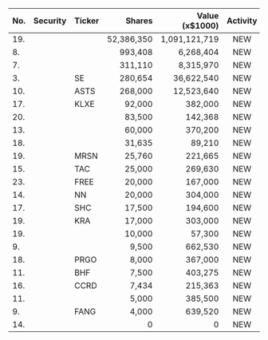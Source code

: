 No. | Security | Ticker | Shares | Value (x$1000) | Activity | % Port
|--- | --- | --- | ---:| ---:|:---:| ---:|
 19.|||52,386,350|1,091,121,719|NEW|0.77%|rel="bookmark"></a>
8.|||993,408|6,268,404|NEW|2.26%|rel="bookmark"></a>
7.|||311,110|8,315,970|NEW|3%|rel="bookmark"></a>
3.||SE</a>|280,654|36,622,540|NEW|13.19%|<a href=rel="bookmark"></a>
10.||ASTS</a>|268,000|12,523,640|NEW|4.29%|<a href=rel="bookmark"></a>
17.||KLXE</a>|92,000|382,000|NEW|1.81%|<a href=rel="bookmark"></a>
20.|||83,500|142,368|NEW|0.91%|rel="bookmark"></a>
13.|||60,000|370,200|NEW|0.72%|rel="bookmark"></a>
18.|||31,635|89,210|NEW|0.17%|rel="bookmark"></a>
19.||MRSN</a>|25,760|221,665|NEW|1.41%|<a href=rel="bookmark"></a>
15.||TAC</a>|25,000|269,630|NEW|0.53%|<a href=rel="bookmark"></a>
23.||FREE</a>|20,000|167,000|NEW|0.79%|<a href=rel="bookmark"></a>
14.||NN</a>|20,000|304,000|NEW|0.59%|<a href=rel="bookmark"></a>
17.||SHC</a>|17,500|194,600|NEW|0.38%|<a href=rel="bookmark"></a>
19.||KRA</a>|17,000|303,000|NEW|1.44%|<a href=rel="bookmark"></a>
19.|||10,000|57,300|NEW|0.11%|rel="bookmark"></a>
9.|||9,500|662,530|NEW|1.29%|rel="bookmark"></a>
18.||PRGO</a>|8,000|367,000|NEW|1.74%|<a href=rel="bookmark"></a>
11.||BHF</a>|7,500|403,275|NEW|0.79%|<a href=rel="bookmark"></a>
16.||CCRD</a>|7,434|215,363|NEW|0.07%|<a href=rel="bookmark"></a>
11.|||5,000|385,500|NEW|0.03%|rel="bookmark"></a>
9.||FANG</a>|4,000|639,520|NEW|0.05%|<a href=rel="bookmark"></a>
14.|||0|0|NEW|0%|rel="bookmark"></a>
